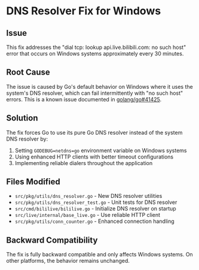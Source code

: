 # DNS Resolver Fix for Windows

## Issue
This fix addresses the "dial tcp: lookup api.live.bilibili.com: no such host" error that occurs on Windows systems approximately every 30 minutes.

## Root Cause
The issue is caused by Go's default behavior on Windows where it uses the system's DNS resolver, which can fail intermittently with "no such host" errors. This is a known issue documented in [golang/go#41425](https://github.com/golang/go/issues/41425#issuecomment-695883668).

## Solution
The fix forces Go to use its pure Go DNS resolver instead of the system DNS resolver by:

1. Setting `GODEBUG=netdns=go` environment variable on Windows systems
2. Using enhanced HTTP clients with better timeout configurations
3. Implementing reliable dialers throughout the application

## Files Modified
- `src/pkg/utils/dns_resolver.go` - New DNS resolver utilities
- `src/pkg/utils/dns_resolver_test.go` - Unit tests for DNS resolver
- `src/cmd/bililive/bililive.go` - Initialize DNS resolver on startup
- `src/live/internal/base_live.go` - Use reliable HTTP client
- `src/pkg/utils/conn_counter.go` - Enhanced connection handling

## Backward Compatibility
The fix is fully backward compatible and only affects Windows systems. On other platforms, the behavior remains unchanged.